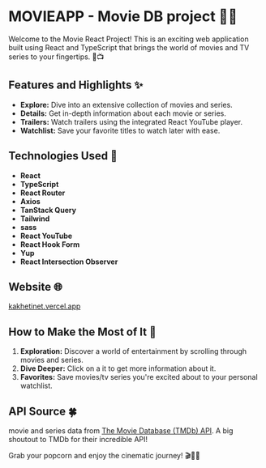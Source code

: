 # MOVIEAPP - Movie DB project 🎥🍿

Welcome to the Movie React Project! This is an exciting web application built using React and TypeScript that brings the world of movies and TV series to your fingertips. 🌟📺



## Features and Highlights ✨

- **Explore:** Dive into an extensive collection of movies and series.
- **Details:** Get in-depth information about each movie or series.
- **Trailers:** Watch trailers using the integrated React YouTube player.
- **Watchlist:** Save your favorite titles to watch later with ease.

## Technologies Used 🚀

- **React**
- **TypeScript**
- **React Router**
- **Axios** 
- **TanStack Query** 
- **Tailwind**
- **sass**
- **React YouTube** 
- **React Hook Form**
- **Yup**
- **React Intersection Observer** 

##  Website 🌐

[kakhetinet.vercel.app](https://kakhetinet.vercel.app/)

## How to Make the Most of It 📖

1. **Exploration:** Discover a world of entertainment by scrolling through movies and series.
2. **Dive Deeper:** Click on a it to get more information about it.
3. **Favorites:** Save movies/tv series you're excited about to your personal watchlist.

## API Source 🍀

movie and series data from [The Movie Database (TMDb) API](https://www.themoviedb.org/documentation/api). A big shoutout to TMDb for their incredible API!


Grab your popcorn and enjoy the cinematic journey! 🎬🍿🎉
